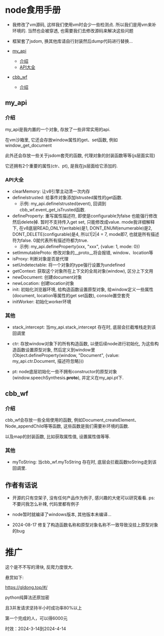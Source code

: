 # node食用手册

- 我修改了vm源码, 这样我们使用vm时会少一些检测点. 所以我们是用vm来补环境的. 当然也会被穿透, 也需要我们去修改源码来解决这些问题

- 框架套了jsdom, 换其他库请自行封装然后dump代码进行替换...

- [my_api](#my_api)
    - [介绍](#介绍)
    - [API大全](#API大全)

- [cbb_wf](#cbb_wf)
    - [介绍](#介绍)


## my_api

### 介绍

my_api是我内置的一个对象, 存放了一些非常实用的api.

在vm沙箱里, 它还会存放window属性的get、set函数, 例如window_get_document
 
此外还会存放一些关于jsdom套壳的函数, 代理对象的封装函数等等(js层面实现)

它还拥有2个重要的属性(ctr、pt), 是我在js层面给它添加的.

### API大全

- clearMemory: 让v8引擎主动清一次内存
- defineIstrusted: 给事件对象添加Istrusted属性的get函数.
    - 示例: my_api.defineIstrusted(event), 回调到cbb_wf.event_get_isTrusted函数.
- defineProperty: 重写属性描述符, 即使是configurable为false 也能强行修改然后delete掉. 暂时不支持传入get set, 只能修改成value. 
mode我详细解释下, 在v8底层READ_ONLY(writable)是1, DONT_ENUM(enumerable)是2, DONT_DELETE(configurable)是4, 所以1|2|4 = 7, mode即7, 也就是所有描述符为false. 
0就代表所有描述符都为true.
    - 示例: my_api.defineProperty(xxx, "xxx", {value: 1, mode: 0})
- setImmutableProto: 修改对象的__proto__将会报错, window、location等
- isProxy: 判断对象是否是代理
- setUndetectable: 将一个对象的type强行设置为undefined
- getContext: 获取这个对象所在上下文的全局对象(window), 区分上下文用
- newDocument: 创建document对象
- newLocation: 创建location对象
- init: 初始化浏览器环境, 给构造函数设置原型对象, 给window定义一些属性(document, location等属性的get set函数), console置空套壳 
- initWorker: 初始化worker环境

### 其他

- stack_intercept: 当my_api.stack_intercept 存在时, 底层会拦截堆栈走到该回调里

- ctr: 存放window对象下的所有构造函数, 以便后续node进行初始化, 为这些构造函数设置原型对象, 
然后定义到window里(Object.defineProperty(window, "Document", {value: my_api.ctr.Document, 描述符忽略}))

- pt: node底层初始化一些不拥有constructor的原型对象(window.speechSynthesis.__proto__), 并定义在my_api.pt下.

## cbb_wf

### 介绍

cbb_wf会存放一些全局使用的函数, 例如Document_createElement、Node_appendChild等等函数, 这些函数是我们需要补环境的函数.

以及map的封装函数, 比如获取属性值, 设置属性值等等.

### 其他

- myToString: 当cbb_wf.myToString 存在时, 底层会拦截函数toString走到该回调里.

## 作者有话说

- 开源的只有空架子, 没有任何产品作为例子, 感兴趣的大佬可以研究看看. ps: 不要问我怎么补辣, 代码里都有例子

- node暂时就编译了windows版本, 其他版本未编译...

- 2024-08-17 修复了构造函数名称和原型对象名称不一致导致没挂上原型对象的bug

# 推广

这个是不不写的滑块, 反爬力度很大.

悬赏如下:
 
https://gldong.top/#/

python纯算法还原加密

且3并发请求坚持半小时成功率80%以上

第一个完成的人，可以得6000元

时效：2024-3-14到2024-4-14
